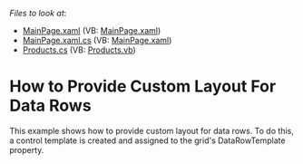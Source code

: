 <!-- default file list -->
*Files to look at*:

* [MainPage.xaml](./CS/AgDataGrid_CustomRowLayout/MainPage.xaml) (VB: [MainPage.xaml](./VB/AgDataGrid_CustomRowLayout/MainPage.xaml))
* [MainPage.xaml.cs](./CS/AgDataGrid_CustomRowLayout/MainPage.xaml.cs) (VB: [MainPage.xaml](./VB/AgDataGrid_CustomRowLayout/MainPage.xaml))
* [Products.cs](./CS/AgDataGrid_CustomRowLayout/Products.cs) (VB: [Products.vb](./VB/AgDataGrid_CustomRowLayout/Products.vb))
<!-- default file list end -->
# How to Provide Custom Layout For Data Rows


<p>This example shows how to provide custom layout for data rows. To do this, a control template is created and assigned to the grid's DataRowTemplate property.</p>

<br/>


